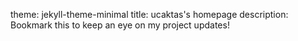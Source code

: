 theme: jekyll-theme-minimal
title: ucaktas's homepage
description: Bookmark this to keep an eye on my project updates!
